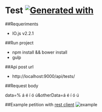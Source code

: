 # Test [![Generated with](https://img.shields.io/badge/generated%20with-bangular-blue.svg?style=flat-square)](https://github.com/42Zavattas/generator-bangular)

##Requeriments
 * IO.js v2.2.1

 ##Run project
  * npm install && bower install
  * gulp

##Api post url
 * http://localhost:9000/api/tests/


##Request body

data=% á é í ó ú&otherData=á é í ó ú

##Example petition with [rest client](https://addons.mozilla.org/es/firefox/addon/restclient/)
![example](http://res.cloudinary.com/jesus-perales/image/upload/v1438286387/Captura_de_pantalla_de_2015-07-30_14_54_12_pcemvd.png)

